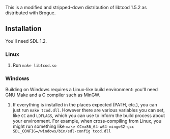 This is a modified and stripped-down distribution of libtcod 1.5.2 as
distributed with Brogue.

## Installation

You'll need SDL 1.2.

### Linux

1. Run `make libtcod.so`

### Windows

Building on Windows requires a Linux-like build environment: you'll need
GNU Make and a C compiler such as MinGW.

1. If everything is installed in the places expected (PATH, etc.),
you can just run `make tcod.dll`. However there are various variables
you can set, like `CC` and `LDFLAGS`, which you can use to inform the
build process about your environment. For example, when cross-compiling
from Linux, you might run something like `make CC=x86_64-w64-mingw32-gcc
SDL_CONFIG=/windows/bin/sdl-config tcod.dll`
